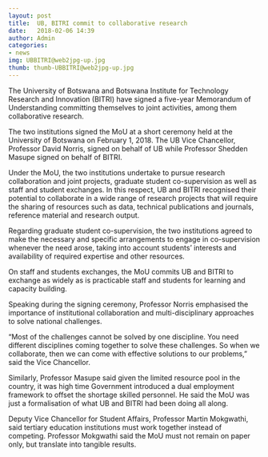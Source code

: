 ```yaml
---
layout: post
title:  UB, BITRI commit to collaborative research
date:   2018-02-06 14:39
author: Admin
categories:
- news
img: UBBITRI@web2jpg-up.jpg
thumb: thumb-UBBITRI@web2jpg-up.jpg
---
```


The University of Botswana and Botswana Institute for Technology Research and Innovation (BITRI) have signed a five-year Memorandum of Understanding committing themselves to joint activities, among them collaborative research.<!--more-->


The two institutions signed the MoU at a short ceremony held at the University of Botswana on February 1, 2018. The UB Vice Chancellor, Professor David Norris, signed on behalf of UB while Professor Shedden Masupe signed on behalf of BITRI.

Under the MoU, the two institutions undertake to pursue research collaboration and joint projects, graduate student co-supervision as well as staff and student exchanges. In this respect, UB and BITRI recognised their potential to collaborate in a wide range of research projects that will require the sharing of resources such as data, technical publications and journals, reference material and research output.

Regarding graduate student co-supervision, the two institutions agreed to make the necessary and specific arrangements to engage in co-supervision whenever the need arose, taking into account students’ interests and availability of required expertise and other resources.

On staff and students exchanges, the MoU commits UB and BITRI to exchange as widely as is practicable staff and students for learning and capacity building.

Speaking during the signing ceremony, Professor Norris emphasised the importance of institutional collaboration and multi-disciplinary approaches to solve national challenges.

“Most of the challenges cannot be solved by one discipline. You need different disciplines coming together to solve these challenges. So when we collaborate, then we can come with effective solutions to our problems,” said the Vice Chancellor.

Similarly, Professor Masupe said given the limited resource pool in the country, it was high time Government introduced a dual employment framework to offset the shortage skilled personnel. He said the MoU was just a formalisation of what UB and BITRI had been doing all along.

Deputy Vice Chancellor for Student Affairs, Professor Martin Mokgwathi, said tertiary education institutions must work together instead of competing. Professor Mokgwathi said the MoU must not remain on paper only, but translate into tangible results.